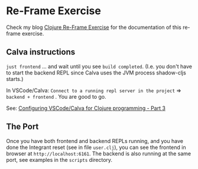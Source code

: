 # Re-Frame Exercise  <!-- omit in toc -->

Check my blog [Clojure Re-Frame Exercise](https://www.karimarttila.fi/clojure/2020/10/15/clojure-re-frame-exercise.html) for the documentation of this re-frame exercise.

## Calva instructions

`just frontend` ... and wait until you see `build completed`. (I.e. you don't have to start the backend REPL since Calva uses the JVM process shadow-cljs starts.)

In VSCode/Calva: `Connect to a running repl server in the project` => `backend + frontend` . You are good to go.

See: [Configuring VSCode/Calva for Clojure programming - Part 3](https://www.karimarttila.fi/clojure/2022/10/18/clojure-calva-part3.html)

## The Port

Once you have both frontend and backend REPLs running, and you have done the Integrant reset (see in file `user.clj`), you can see the frontend in browser at `http://localhost:6161`. The backend is also running at the same port, see examples in the `scripts` directory.